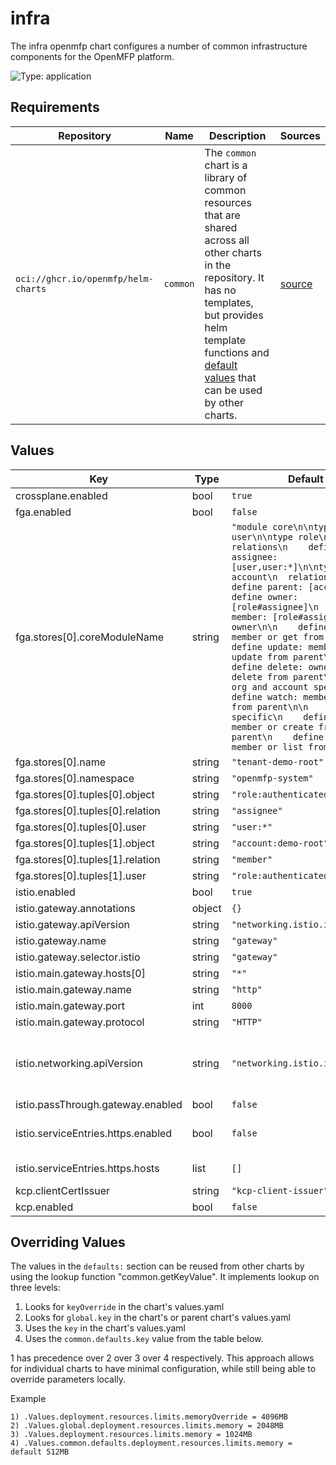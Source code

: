 # infra

The infra openmfp chart configures a number of common infrastructure components for the OpenMFP platform.

![Type: application](https://img.shields.io/badge/Type-application-informational?style=flat-square)

## Requirements

| Repository | Name | Description | Sources |
|------------|------|-------------|---------|
| `oci://ghcr.io/openmfp/helm-charts` | `common` | The `common` chart is a library of common resources that are shared across all other charts in the repository. It has no templates, but provides helm template functions and [default values](https://github.com/openmfp/helm-charts/blob/main/charts/common/values.yaml) that can be used by other charts. |[source](https://github.com/openmfp/helm-charts/tree/main/charts/common)|
## Values
| Key | Type | Default | Description |
|-----|------|---------|-------------|
| crossplane.enabled | bool | `true` |  |
| fga.enabled | bool | `false` |  |
| fga.stores[0].coreModuleName | string | `"module core\n\ntype user\n\ntype role\n  relations\n    define assignee: [user,user:*]\n\ntype account\n  relations\n\n    define parent: [account]\n    define owner: [role#assignee]\n    define member: [role#assignee] or owner\n\n    define get: member or get from parent\n    define update: member or update from parent\n    define delete: owner or delete from parent\n\n    # org and account specific\n    define watch: member or watch from parent\n\n    # org specific\n    define create: member or create from parent\n    define list: member or list from parent\n"` |  |
| fga.stores[0].name | string | `"tenant-demo-root"` |  |
| fga.stores[0].namespace | string | `"openmfp-system"` |  |
| fga.stores[0].tuples[0].object | string | `"role:authenticated"` |  |
| fga.stores[0].tuples[0].relation | string | `"assignee"` |  |
| fga.stores[0].tuples[0].user | string | `"user:*"` |  |
| fga.stores[0].tuples[1].object | string | `"account:demo-root"` |  |
| fga.stores[0].tuples[1].relation | string | `"member"` |  |
| fga.stores[0].tuples[1].user | string | `"role:authenticated#assignee"` |  |
| istio.enabled | bool | `true` |  |
| istio.gateway.annotations | object | `{}` |  |
| istio.gateway.apiVersion | string | `"networking.istio.io/v1"` |  |
| istio.gateway.name | string | `"gateway"` |  |
| istio.gateway.selector.istio | string | `"gateway"` |  |
| istio.main.gateway.hosts[0] | string | `"*"` |  |
| istio.main.gateway.name | string | `"http"` |  |
| istio.main.gateway.port | int | `8000` |  |
| istio.main.gateway.protocol | string | `"HTTP"` |  |
| istio.networking.apiVersion | string | `"networking.istio.io/v1"` | The istio apiVersion used for networking resources in this chart eg. networking.istio.io/v1, networking.istio.io/v1beta1 |
| istio.passThrough.gateway.enabled | bool | `false` |  |
| istio.serviceEntries.https.enabled | bool | `false` | A toggle to enable the service entries for external https communication |
| istio.serviceEntries.https.hosts | list | `[]` | The list of hosts to be added to the service entry |
| kcp.clientCertIssuer | string | `"kcp-client-issuer"` |  |
| kcp.enabled | bool | `false` |  |

## Overriding Values

The values in the `defaults:` section can be reused from other charts by using the lookup function "common.getKeyValue". It implements lookup on three levels:

1. Looks for `keyOverride` in the chart's values.yaml
2. Looks for `global.key` in the chart's or parent chart's values.yaml
3. Uses the `key` in the chart's values.yaml
4. Uses the `common.defaults.key` value from the table below.

1 has precedence over 2 over 3 over 4 respectively. This approach allows for individual charts to have minimal configuration, while still being able to override parameters locally.

Example
```
1) .Values.deployment.resources.limits.memoryOverride = 4096MB
2) .Values.global.deployment.resources.limits.memory = 2048MB
3) .Values.deployment.resources.limits.memory = 1024MB
4) .Values.common.defaults.deployment.resources.limits.memory = default 512MB
```
